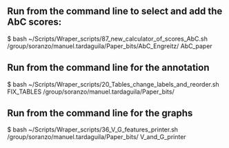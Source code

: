 ## Run from the command line to select and add the AbC scores:

\$ bash ~/Scripts/Wraper_scripts/87_new_calculator_of_scores_AbC.sh /group/soranzo/manuel.tardaguila/Paper_bits/AbC_Engreitz/ AbC_paper

## Run from the command line for the annotation

\$ bash ~/Scripts/Wraper_scripts/20_Tables_change_labels_and_reorder.sh FIX_TABLES  /group/soranzo/manuel.tardaguila/Paper_bits/

##  Run from the command line for the graphs

\$ bash ~/Scripts/Wraper_scripts/36_V_G_features_printer.sh /group/soranzo/manuel.tardaguila/Paper_bits/ V_and_G_printer